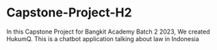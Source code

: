 # Capstone-Project-H2
In this Capstone Project for Bangkit Academy Batch 2 2023, We created HukumQ. This is a chatbot application talking about law in Indonesia
